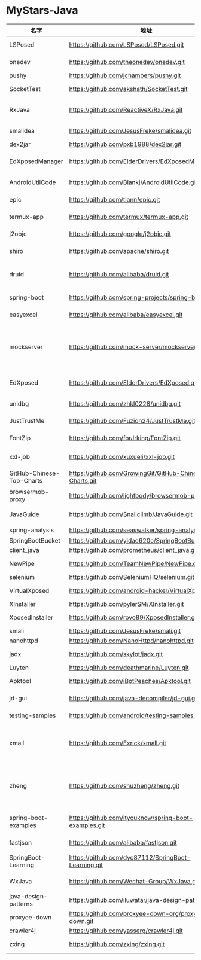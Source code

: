 # MyStars-Java
|          名字           |                           地址                            | 星数 |                                                                                                                                                                                                 原始描述                                                                                                                                                                                                  |语言|                                                                                                                                    主题                                                                                                                                    | 大小 |
|-------------------------|-----------------------------------------------------------|-----:|-----------------------------------------------------------------------------------------------------------------------------------------------------------------------------------------------------------------------------------------------------------------------------------------------------------------------------------------------------------------------------------------------------------|----|----------------------------------------------------------------------------------------------------------------------------------------------------------------------------------------------------------------------------------------------------------------------------|------|
|LSPosed                  |https://github.com/LSPosed/LSPosed.git                     |  5381|LSPosed Framework                                                                                                                                                                                                                                                                                                                                                                                          |Java|android,hacktoberfest,xposed                                                                                                                                                                                                                                                |18 KB |
|onedev                   |https://github.com/theonedev/onedev.git                    |  7729|Self-hosted Git Server with CI/CD and Kanban                                                                                                                                                                                                                                                                                                                                                               |Java|continuous-deployment,continuous-integration,devops,docker,git,kanban,kubernetes,self-hosted                                                                                                                                                                                |180 KB|
|pushy                    |https://github.com/jchambers/pushy.git                     |  1517|A Java library for sending APNs (iOS/macOS/Safari) push notifications                                                                                                                                                                                                                                                                                                                                      |Java|apns,ios,java,macos,notifications,push-notifications,safari                                                                                                                                                                                                                 |8 KB  |
|SocketTest               |https://github.com/akshath/SocketTest.git                  |   284|A GUI tool for socket testing. It can create both TCP and UDP client or server.                                                                                                                                                                                                                                                                                                                            |Java|                                                                                                                                                                                                                                                                            |1 KB  |
|RxJava                   |https://github.com/ReactiveX/RxJava.git                    | 46110|RxJava – Reactive Extensions for the JVM – a library for composing asynchronous and event-based programs using observable sequences for the Java VM.                                                                                                                                                                                                                                                       |Java|flow,java,reactive-streams,rxjava                                                                                                                                                                                                                                           |131 KB|
|smalidea                 |https://github.com/JesusFreke/smalidea.git                 |   424|smalidea is a smali language plugin for IntelliJ IDEA                                                                                                                                                                                                                                                                                                                                                      |Java|                                                                                                                                                                                                                                                                            |494 B |
|dex2jar                  |https://github.com/pxb1988/dex2jar.git                     |  9821|Tools to work with android .dex and java .class files                                                                                                                                                                                                                                                                                                                                                      |Java|                                                                                                                                                                                                                                                                            |8 KB  |
|EdXposedManager          |https://github.com/ElderDrivers/EdXposedManager.git        |  1548|Companion Android application for EdXposed                                                                                                                                                                                                                                                                                                                                                                 |Java|android,android-app,android-application,android-development,android-framework,android-ui,companion-app,edxposed,edxposedinstaller,edxposedmanager,framework,hacktoberfest,manager,xposed,xposed-framework,xposed-module,xposed-new,xposedbridge,xposedinstaller,xposedmodule|20 KB |
|AndroidUtilCode          |https://github.com/Blankj/AndroidUtilCode.git              | 30878|:fire: Android developers should collect the following utils(updating).                                                                                                                                                                                                                                                                                                                                    |Java|android,androidx,app,bar,cache,encode,encrypt,eventbus,file,fragment,log,network,permission,reflect,regex,snackbar,spannable-string,thread-pool,toast,utils                                                                                                                 |46 KB |
|epic                     |https://github.com/tiann/epic.git                          |  3765|Dynamic java method AOP hook for Android(continution of Dexposed on ART), Supporting 5.0~11                                                                                                                                                                                                                                                                                                                |Java|android,aop,art,dexposed,epic,hook,xposed                                                                                                                                                                                                                                   |627 B |
|termux-app               |https://github.com/termux/termux-app.git                   | 13101|Termux - a terminal emulator application for Android OS extendible by variety of packages.                                                                                                                                                                                                                                                                                                                 |Java|android,linux,terminal,termux                                                                                                                                                                                                                                               |4 KB  |
|j2objc                   |https://github.com/google/j2objc.git                       |  5879|A Java to iOS Objective-C translation tool and runtime.                                                                                                                                                                                                                                                                                                                                                    |Java|                                                                                                                                                                                                                                                                            |97 KB |
|shiro                    |https://github.com/apache/shiro.git                        |  3821|Apache Shiro                                                                                                                                                                                                                                                                                                                                                                                               |Java|java,library,shiro,web-framework                                                                                                                                                                                                                                            |25 KB |
|druid                    |https://github.com/alibaba/druid.git                       | 25599|阿里云计算平台DataWorks(https://help.aliyun.com/document_detail/137663.html) 团队出品，为监控而生的数据库连接池                                                                                                                                                                                                                                                                                            |Java|                                                                                                                                                                                                                                                                            |64 KB |
|spring-boot              |https://github.com/spring-projects/spring-boot.git         | 61504|Spring Boot                                                                                                                                                                                                                                                                                                                                                                                                |Java|framework,java,spring,spring-boot                                                                                                                                                                                                                                           |147 KB|
|easyexcel                |https://github.com/alibaba/easyexcel.git                   | 23694|快速、简洁、解决大文件内存溢出的java处理Excel工具                                                                                                                                                                                                                                                                                                                                                          |Java|excel,java,jxl,oom,poi,xls,xlsx                                                                                                                                                                                                                                             |25 KB |
|mockserver               |https://github.com/mock-server/mockserver.git              |  3694|MockServer enables easy mocking of any system you integrate with via HTTP or HTTPS with clients written in Java, JavaScript and Ruby.  MockServer also includes a proxy that introspects all proxied traffic including encrypted SSL traffic and supports Port Forwarding, Web Proxying (i.e. HTTP proxy), HTTPS Tunneling Proxying (using HTTP CONNECT) and SOCKS Proxying (i.e. dynamic port forwarding).|Java|grunt-plugin,homebrew,java-client,javascript-client,mock-server,node-client,node-module,proxy,ruby-client                                                                                                                                                                   |49 KB |
|EdXposed                 |https://github.com/ElderDrivers/EdXposed.git               |  4695|Elder driver Xposed Framework.                                                                                                                                                                                                                                                                                                                                                                             |Java|android,android-framework,android-pie,art-hooking-framework,edxposed-framework,hacktoberfest,hooking-framework,magisk,magisk-module,meowcat,riru,riru-module,sandhook,xposed,xposed-framework,xposed-module,xposedbridge,xposedmodule,yahfa                                 |11 KB |
|unidbg                   |https://github.com/zhkl0228/unidbg.git                     |  2074|Allows you to emulate an Android ARM32 and/or ARM64 native library, and an experimental  iOS emulation                                                                                                                                                                                                                                                                                                     |Java|android,capstone,debugger,dynarmic,emulation,emulator,fishhook,hypervisor,ios,keystone,kvm,unicorn,unidbg,whale,xhook                                                                                                                                                       |553 KB|
|JustTrustMe              |https://github.com/Fuzion24/JustTrustMe.git                |  3658|An xposed module that disables SSL certificate checking for the purposes of auditing an app with cert pinning                                                                                                                                                                                                                                                                                              |Java|                                                                                                                                                                                                                                                                            |432 B |
|FontZip                  |https://github.com/forJrking/FontZip.git                   |   781|字体提取工具（APP瘦身神器、APK压缩工具）                                                                                                                                                                                                                                                                                                                                                                   |Java|                                                                                                                                                                                                                                                                            |75 KB |
|xxl-job                  |https://github.com/xuxueli/xxl-job.git                     | 21613|A distributed task scheduling framework.（分布式任务调度平台XXL-JOB）                                                                                                                                                                                                                                                                                                                                      |Java|distributed,glue,java,job,quartz,restful,schedule,scheduler,task,xxl-job                                                                                                                                                                                                    |31 KB |
|GitHub-Chinese-Top-Charts|https://github.com/GrowingGit/GitHub-Chinese-Top-Charts.git| 46526|:cn: GitHub中文排行榜，各语言分设「软件 \| 资料」榜单，精准定位中文好项目。各取所需，高效学习。                                                                                                                                                                                                                                                                                                             |Java|                                                                                                                                                                                                                                                                            |40 KB |
|browsermob-proxy         |https://github.com/lightbody/browsermob-proxy.git          |  1825|A free utility to help web developers watch and manipulate network traffic from their AJAX applications.                                                                                                                                                                                                                                                                                                   |Java|                                                                                                                                                                                                                                                                            |25 KB |
|JavaGuide                |https://github.com/Snailclimb/JavaGuide.git                |121903|「Java学习+面试指南」一份涵盖大部分 Java 程序员所需要掌握的核心知识。准备 Java 面试，首选 JavaGuide！                                                                                                                                                                                                                                                                                                      |Java|algorithms,interview,java,jvm,mysql,redis,spring,system,system-design,zookeeper                                                                                                                                                                                             |149 KB|
|spring-analysis          |https://github.com/seaswalker/spring-analysis.git          | 11694|Spring源码阅读                                                                                                                                                                                                                                                                                                                                                                                             |Java|notes,source-code-analysis,spring                                                                                                                                                                                                                                           |4 KB  |
|SpringBootBucket         |https://github.com/yidao620c/SpringBootBucket.git          |  1009|Springboot bucket                                                                                                                                                                                                                                                                                                                                                                                          |Java|                                                                                                                                                                                                                                                                            |2 KB  |
|client_java              |https://github.com/prometheus/client_java.git              |  1759|Prometheus instrumentation library for JVM applications                                                                                                                                                                                                                                                                                                                                                    |Java|instrumentation,java,metrics,prometheus                                                                                                                                                                                                                                     |5 KB  |
|NewPipe                  |https://github.com/TeamNewPipe/NewPipe.git                 | 19362|A libre lightweight streaming front-end for Android.                                                                                                                                                                                                                                                                                                                                                       |Java|4k,android,bandcamp,download-videos,newpipe,peertube,soundcloud,translation,video,watch,youtube-video                                                                                                                                                                       |59 KB |
|selenium                 |https://github.com/SeleniumHQ/selenium.git                 | 23807|A browser automation framework and ecosystem.                                                                                                                                                                                                                                                                                                                                                              |Java|dotnet,java,javascript,python,ruby,selenium,webdriver                                                                                                                                                                                                                       |1 MB  |
|VirtualXposed            |https://github.com/android-hacker/VirtualXposed.git        | 13296|A simple app to use Xposed without root, unlock the bootloader or modify system image, etc.                                                                                                                                                                                                                                                                                                                |Java|android,aop,hook,non-root,xposed                                                                                                                                                                                                                                            |48 KB |
|XInstaller               |https://github.com/pylerSM/XInstaller.git                  |   140|[Xposed module] Various tweaks for Package Installer                                                                                                                                                                                                                                                                                                                                                       |Java|                                                                                                                                                                                                                                                                            |4 KB  |
|XposedInstaller          |https://github.com/rovo89/XposedInstaller.git              |  3550|                                                                                                                                                                                                                                                                                                                                                                                                           |Java|android,xposed                                                                                                                                                                                                                                                              |18 KB |
|smali                    |https://github.com/JesusFreke/smali.git                    |  5425|smali/baksmali                                                                                                                                                                                                                                                                                                                                                                                             |Java|                                                                                                                                                                                                                                                                            |9 KB  |
|nanohttpd                |https://github.com/NanoHttpd/nanohttpd.git                 |  6324|Tiny, easily embeddable HTTP server in Java.                                                                                                                                                                                                                                                                                                                                                               |Java|                                                                                                                                                                                                                                                                            |1 KB  |
|jadx                     |https://github.com/skylot/jadx.git                         | 30350|Dex to Java decompiler                                                                                                                                                                                                                                                                                                                                                                                     |Java|android,decompiler,dex,java                                                                                                                                                                                                                                                 |18 KB |
|Luyten                   |https://github.com/deathmarine/Luyten.git                  |  4421|An Open Source Java Decompiler Gui for Procyon                                                                                                                                                                                                                                                                                                                                                             |Java|                                                                                                                                                                                                                                                                            |5 KB  |
|Apktool                  |https://github.com/iBotPeaches/Apktool.git                 | 14125|A tool for reverse engineering Android apk files                                                                                                                                                                                                                                                                                                                                                           |Java|9patch,android,apk,apktool,arsc,reverse-engineering                                                                                                                                                                                                                         |217 KB|
|jd-gui                   |https://github.com/java-decompiler/jd-gui.git              | 11232|A standalone Java Decompiler GUI                                                                                                                                                                                                                                                                                                                                                                           |Java|                                                                                                                                                                                                                                                                            |55 KB |
|testing-samples          |https://github.com/android/testing-samples.git             |  8509|A collection of samples demonstrating different frameworks and techniques for automated testing                                                                                                                                                                                                                                                                                                            |Java|                                                                                                                                                                                                                                                                            |11 KB |
|xmall                    |https://github.com/Exrick/xmall.git                        |  6644|基于SOA架构的分布式电商购物商城 前后端分离 前台商城:Vue全家桶 后台管理系统:Dubbo/SSM/Elasticsearch/Redis/MySQL/ActiveMQ/Shiro/Zookeeper等                                                                                                                                                                                                                                                                  |Java|dubbo,elasticsearch,mq,redis,shiro,soa,ssm,vue                                                                                                                                                                                                                              |108 KB|
|zheng                    |https://github.com/shuzheng/zheng.git                      | 16276|基于Spring+SpringMVC+Mybatis分布式敏捷开发系统架构，提供整套公共微服务服务模块：集中权限管理（单点登录）、内容管理、支付中心、用户管理（支持第三方登录）、微信平台、存储系统、配置中心、日志分析、任务和通知等，支持服务治理、监控和追踪，努力为中小型企业打造全方位J2EE企业级开发解决方案。                                                                                                               |Java|activemq,alioss,druid,dubbo,ehcache,fastdfs,microservices,mybatis,mybatis-generator,quartz,redis,sequence,shiro,solr,spring,spring-session,springmvc,swagger2,tbschedule,zookeeper                                                                                          |40 KB |
|spring-boot-examples     |https://github.com/ityouknow/spring-boot-examples.git      | 27539|about learning Spring Boot via examples. Spring Boot 教程、技术栈示例代码，快速简单上手教程。                                                                                                                                                                                                                                                                                                              |Java|docker,docker-composer,fastdfs,java,mongodb,mybatis,rabbitmq,scheduler,spring,spring-boot,spring-boot-examples,spring-boot-mail,spring-boot-mongodb,spring-boot-upload-file,spring-cloud,spring-data-jpa,springboot,springboot-shiro,springcloud,thymeleaf                  |1012 B|
|fastjson                 |https://github.com/alibaba/fastjson.git                    | 24641|A fast JSON parser/generator for Java.                                                                                                                                                                                                                                                                                                                                                                     |Java|android,best-performance,deserialization,fastjson,java,json,json-parser,json-serialization,json-serializer,serialization                                                                                                                                                    |15 KB |
|SpringBoot-Learning      |https://github.com/dyc87112/SpringBoot-Learning.git        | 14434|《Spring Boot基础教程》，2.x版本持续连载中！点击下方链接直达教程目录！                                                                                                                                                                                                                                                                                                                                     |Java|dubbo,jdbctemplate,log4j,mybatis,redis,spring-boot,spring-cloud,spring-data-jpa                                                                                                                                                                                             |33 KB |
|WxJava                   |https://github.com/Wechat-Group/WxJava.git                 | 25490|微信开发 Java SDK ，支持包括微信支付，开放平台，小程序，企业微信，公众号等的后端开发                                                                                                                                                                                                                                                                                                                       |Java|cp,hacktoberfest,java,miniapp,miniprogram,mp,open,sdk,weapp,wechat,wechat-sdk,weixin,weixin-sdk,wxjava,wxpay                                                                                                                                                                |13 KB |
|java-design-patterns     |https://github.com/iluwatar/java-design-patterns.git       | 75242|Design patterns implemented in Java                                                                                                                                                                                                                                                                                                                                                                        |Java|awesome-list,design-patterns,hacktoberfest,java,principles,snippets,snippets-collection,snippets-library                                                                                                                                                                    |27 KB |
|proxyee-down             |https://github.com/proxyee-down-org/proxyee-down.git       | 25210|http下载工具，基于http代理，支持多连接分块下载                                                                                                                                                                                                                                                                                                                                                             |Java|                                                                                                                                                                                                                                                                            |26 KB |
|crawler4j                |https://github.com/yasserg/crawler4j.git                   |  4278|Open Source Web Crawler for Java                                                                                                                                                                                                                                                                                                                                                                           |Java|                                                                                                                                                                                                                                                                            |1 KB  |
|zxing                    |https://github.com/zxing/zxing.git                         | 29645|ZXing ("Zebra Crossing") barcode scanning library for Java, Android                                                                                                                                                                                                                                                                                                                                        |Java|android,barcode,barcode-scanner,datamatrix,java,qr-code,upc,zxing                                                                                                                                                                                                           |235 KB|
